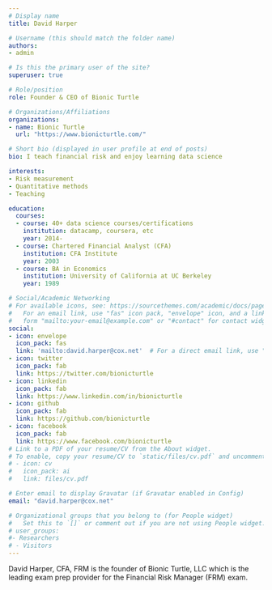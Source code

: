 ```yaml
---
# Display name
title: David Harper

# Username (this should match the folder name)
authors:
- admin

# Is this the primary user of the site?
superuser: true

# Role/position
role: Founder & CEO of Bionic Turtle

# Organizations/Affiliations
organizations:
- name: Bionic Turtle
  url: "https://www.bionicturtle.com/"

# Short bio (displayed in user profile at end of posts)
bio: I teach financial risk and enjoy learning data science

interests:
- Risk measurement
- Quantitative methods
- Teaching

education:
  courses:
  - course: 40+ data science courses/certifications
    institution: datacamp, coursera, etc
    year: 2014-
  - course: Chartered Financial Analyst (CFA)
    institution: CFA Institute
    year: 2003
  - course: BA in Economics
    institution: University of California at UC Berkeley
    year: 1989

# Social/Academic Networking
# For available icons, see: https://sourcethemes.com/academic/docs/page-builder/#icons
#   For an email link, use "fas" icon pack, "envelope" icon, and a link in the
#   form "mailto:your-email@example.com" or "#contact" for contact widget.
social:
- icon: envelope
  icon_pack: fas
  link: 'mailto:david.harper@cox.net'  # For a direct email link, use "mailto:test@example.org".
- icon: twitter
  icon_pack: fab
  link: https://twitter.com/bionicturtle
- icon: linkedin
  icon_pack: fab
  link: https://www.linkedin.com/in/bionicturtle
- icon: github
  icon_pack: fab
  link: https://github.com/bionicturtle
- icon: facebook
  icon_pack: fab
  link: https://www.facebook.com/bionicturtle
# Link to a PDF of your resume/CV from the About widget.
# To enable, copy your resume/CV to `static/files/cv.pdf` and uncomment the lines below.
# - icon: cv
#   icon_pack: ai
#   link: files/cv.pdf

# Enter email to display Gravatar (if Gravatar enabled in Config)
email: "david.harper@cox.net"

# Organizational groups that you belong to (for People widget)
#   Set this to `[]` or comment out if you are not using People widget.
# user_groups:
#- Researchers
# - Visitors
---
```


David Harper, CFA, FRM is the founder of Bionic Turtle, LLC which is the leading exam prep provider for the Financial Risk Manager (FRM) exam. 

